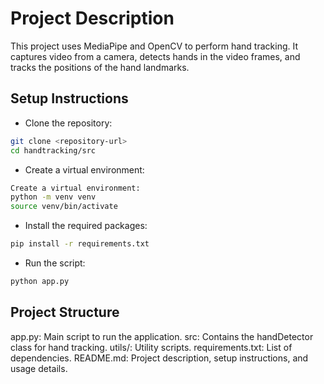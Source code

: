 # Project Description
This project uses MediaPipe and OpenCV to perform hand tracking. It captures video from a camera, detects hands in the video frames, and tracks the positions of the hand landmarks.

## Setup Instructions
 * Clone the repository:  
```bash
git clone <repository-url>
cd handtracking/src
```
 * Create a virtual environment:
```bash
Create a virtual environment:  
python -m venv venv
source venv/bin/activate 
```
 * Install the required packages:
```bash
pip install -r requirements.txt
```
 * Run the script:
```bash
python app.py
```

## Project Structure
app.py: Main script to run the application.
src: Contains the handDetector class for hand tracking. utils/: Utility scripts.
requirements.txt: List of dependencies.
README.md: Project description, setup instructions, and usage details.
